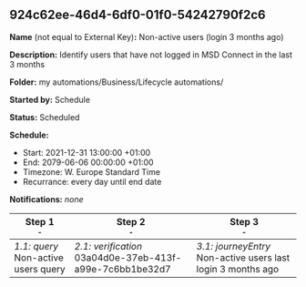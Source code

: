 ## 924c62ee-46d4-6df0-01f0-54242790f2c6

**Name** (not equal to External Key)**:** Non-active users (login 3 months ago)

**Description:** Identify users that have not logged in MSD Connect in the last 3 months

**Folder:** my automations/Business/Lifecycle automations/

**Started by:** Schedule

**Status:** Scheduled

**Schedule:**

* Start: 2021-12-31 13:00:00 +01:00
* End: 2079-06-06 00:00:00 +01:00
* Timezone: W. Europe Standard Time
* Recurrance: every day until end date

**Notifications:** _none_


| Step 1<br>_<small>-</small>_ | Step 2<br>_<small>-</small>_ | Step 3<br>_<small>-</small>_ |
| --- | --- | --- |
| _1.1: query_<br>Non-active users query | _2.1: verification_<br>03a04d0e-37eb-413f-a99e-7c6bb1be32d7 | _3.1: journeyEntry_<br>Non-active users last login 3 months ago |
